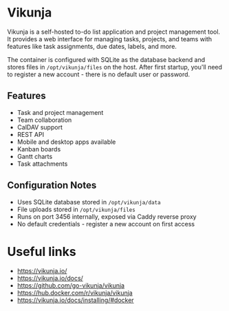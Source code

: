 # Vikunja

Vikunja is a self-hosted to-do list application and project management tool. It provides a web interface for managing tasks, projects, and teams with features like task assignments, due dates, labels, and more.

The container is configured with SQLite as the database backend and stores files in `/opt/vikunja/files` on the host. After first startup, you'll need to register a new account - there is no default user or password.

## Features

- Task and project management
- Team collaboration
- CalDAV support
- REST API
- Mobile and desktop apps available
- Kanban boards
- Gantt charts
- Task attachments

## Configuration Notes

- Uses SQLite database stored in `/opt/vikunja/data`
- File uploads stored in `/opt/vikunja/files`
- Runs on port 3456 internally, exposed via Caddy reverse proxy
- No default credentials - register a new account on first access

# Useful links

- https://vikunja.io/
- https://vikunja.io/docs/
- https://github.com/go-vikunja/vikunja
- https://hub.docker.com/r/vikunja/vikunja
- https://vikunja.io/docs/installing/#docker

